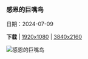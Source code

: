 ### 感恩的巨嘴鸟

日期：2024-07-09

**下载**  |  [1920x1080](https://cn.bing.com/th?id=OHR.CollaredAracari_ZH-CN8787234462_1920x1080.jpg)  |  [3840x2160](https://cn.bing.com/th?id=OHR.CollaredAracari_ZH-CN8787234462_UHD.jpg)

![感恩的巨嘴鸟](https://cn.bing.com/th?id=OHR.CollaredAracari_ZH-CN8787234462_1920x1080.jpg "领簇舌巨嘴鸟，哥斯达黎加 (© Juan Carlos Vindas/Getty Images)")


